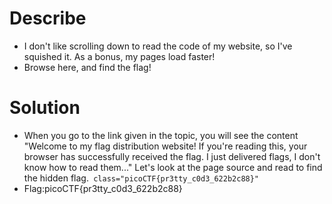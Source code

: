 # Describe
- I don't like scrolling down to read the code of my website, so I've squished it. As a bonus, my pages load faster!
- Browse here, and find the flag!
# Solution
- When you go to the link given in the topic, you will see the content "Welcome to my flag distribution website!
If you're reading this, your browser has successfully received the flag.
I just delivered flags, I don't know how to read them..." Let's look at the page source and read to find the hidden flag.` class="picoCTF{pr3tty_c0d3_622b2c88}"`
- Flag:picoCTF{pr3tty_c0d3_622b2c88}
